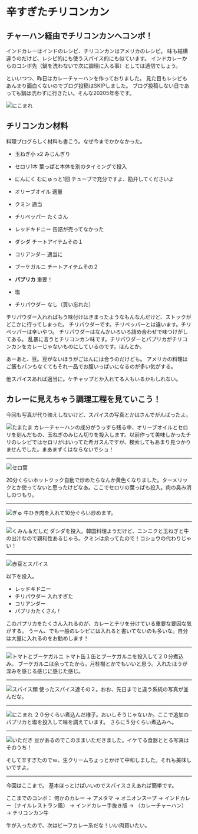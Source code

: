 # 辛すぎたチリコンカン

## チャーハン経由でチリコンカンへコンボ！

インドカレーはインドのレシピ、チリコンカンはアメリカのレシピ。
味も結構違うのだけど、レシピ的にも使うスパイス的にも似ています。
インドカレーからのコンボ先（鍋を洗わないで次に調理に入る事）としては適切でしょう。

といいつつ、昨日はカレーチャーハンを作っておりました。
見た目もレシピもあんまり面白くないのでブログ投稿はSKIPしました。
ブログ投稿しない日であっても鍋は洗わずに行きたい。そんな20205年冬です。

![にこまれ](/images/202502/IMG_7930_1.jpg)

## チリコンカン材料

料理ブログらしく材料も書こう。なぜ今までかかなかった。

* 玉ねぎ小 x2 みじんぎり
* セロリ1本 葉っぱと本体を別のタイミングで投入
* にんにく むにゅっと1回 チューブで充分ですよ、勘弁してくださいよ
* オリーブオイル 適量
* クミン 適当 
* チリペッパー たくさん
* レッドキドニー 缶詰が売ってなかった
* ダシダ チートアイテムその１
* コリアンダー 適当に
* ブーケガルニ チートアイテムその２
* **パプリカ** 重要！
* 塩

* チリパウダー なし（買い忘れた）

チリパウダー入れればもう味付けはきまったようなもんなんだけど、ストックがどこかに行ってしまった。
チリパウダーです。チリペッパーとは違います。チリペッパーは辛いやつ。
チリパウダーはなんかいろいろ詰め合わせで味つけがしてある。
乱暴に言うとチリコンカン味です。チリパウダーとパプリカがチリコンカンをカレーじゃないものにしているのです。ほんとか。

あーあと、豆。豆がないほうがごはんには合うのだけども。
アメリカの料理はご飯もパンもなくてもそれ一品でお腹いっぱいになるのが多い気がする。

他スパイスあれば適当に。ケチャップとか入れてる人もいるかもしれない。


## カレーに見えちゃう調理工程を見ていこう！

今回も写真が代り映えしないけど、スパイスの写真とかはさんでがんばったよ。

![たまたま](/images/202502/IMG_7923_1.jpg)
カレーチャーハンの成分がうっすら残る中、オリーブオイルとセロリを刻んだもの、玉ねぎのみじん切りを投入します。以前作って美味しかったチリのレシピではセロリがはいってた希ガスんですが、検索してもあまり見つかりませんでした。まあまずくはならないでショ！

---
![セロ葉](/images/202502/IMG_7924_1.jpg)

20分くらいホットクック自動で炒めたらなんか黄色くなりました。ターメリックとか使ってないと思ったけどなあ。ここでセロリの葉っぱも投入。肉の臭み消しのつもり。

---

![ぎゅ](/images/202502/IMG_7925_1.jpg)
牛ひき肉を入れて10分ぐらい炒めます。

---
![くみん＆だしだ](/images/202502/IMG_7926_1.jpg)
ダシダを投入。韓国料理ようだけど、ニンニクと玉ねぎと牛の出汁なので親和性あるじゃろ。クミンは余ってたので！コショウの代わりじゃい！

---
![赤豆とスパイス](/images/202502/IMG_7927_1.jpg)

以下を投入。

* レッドキドニー
* チリパウダー 入れすぎた
* コリアンダー
* パプリカたくさん！

このパプリカをたくさん入れるのが、カレーとチリを分けている重要な要因な気がする。
うーん、でも一般のレシピには入れると書いてないのも多いな。自分は大量に入れるのをお勧めします！

---
![トマトとブーケガルニ](/images/202502/IMG_7928_1.jpg)
トマト缶１缶とブーケガルニを投入して２０分煮込み。
ブーケガルニは余ってたから。月桂樹とかでもいいと思う。入れたほうが深みを感じる感じに感じた感じ。

---
![スパイス類](/images/202502/IMG_7929_1.jpg)
使ったスパイス達その２。おお、先日までと違う系統の写真が並んだな。

---
![にこまれ](/images/202502/IMG_7930_1.jpg)
２０分くらい煮込んだ様子。おいしそうじゃないか。ここで追加のパプリカと塩を投入して味を調えています。
さらに５分くらい煮込みへ。

---
![いただき](/images/202502/IMG_7931_1.jpg)
豆があるのでこのままいただきました。イケてる食器ととる写真はそのうち！

そして辛すぎたのでｗ、生クリームちょっとかけて中和しました。それも美味しいですよ。

---

今回はここまで。
基本ほっとけばいいのでスパイスさえあれば簡単です。


ここまでのコンボ：
何かのカレー → アメタマ → オニオンスープ → インドカレー（ナイルレストラン風） → インドカレー手抜き版 → （カレーチャーハン） → チリコンカン牛

牛が入ったので、次はビーフカレー系だな！いい肉買いたい。
